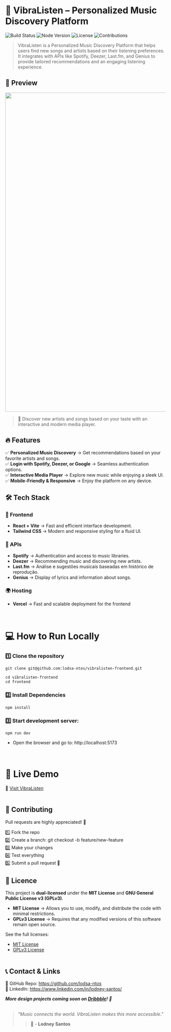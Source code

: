 # 🎵 VibraListen – Personalized Music Discovery Platform
![Build Status](https://img.shields.io/badge/build-passing-brightgreen)
![Node Version](https://img.shields.io/badge/node-%3E%3D%2022.13.1-blue)
![License](https://img.shields.io/badge/license-MIT%20%7C%20GPL%20v3-blue)
![Contributions](https://img.shields.io/badge/contributions-welcome-brightgreen)

> VibraListen is a Personalized Music Discovery Platform that helps users find new songs and artists based on their listening preferences. It integrates with APIs like Spotify, Deezer, Last.fm, and Genius to provide tailored recommendations and an engaging listening experience.

## 📌 Preview
<p align="center">
<img src="https://github.com/lodsa-ntos/youtube-to-mp3-converter/blob/main/frontend/public/images/vibralisten_website.svg" width="1000px">
</p>

> 🚀 Discover new artists and songs based on your taste with an interactive and modern media player.



## 🔥 Features
✅ **Personalized Music Discovery** → Get recommendations based on your favorite artists and songs.<br>
✅ **Login with Spotify, Deezer, or Google** → Seamless authentication options.<br>
✅ **Interactive Media Player** → Explore new music while enjoying a sleek UI.<br>
✅‍ **Mobile-Friendly & Responsive** → Enjoy the platform on any device.<br>

## 🛠️ Tech Stack
### 🎨 Frontend

* **React + Vite** → Fast and efficient interface development.
* **Tailwind CSS** → Modern and responsive styling for a fluid UI.

### 🎵 APIs

* **Spotify** → Authentication and access to music libraries.
* **Deezer** → Recommending music and discovering new artists.
* **Last.fm** → Análise e sugestões musicais baseadas em histórico de reprodução.
* **Genius** → Display of lyrics and information about songs.

### 🌍 Hosting

* **Vercel** → Fast and scalable deployment for the frontend
<br><br><br>

# 💻 How to Run Locally

### 1️⃣ Clone the repository
````
git clone git@github.com:lodsa-ntos/vibralisten-frontend.git

cd vibralisten-frontend
cd frontend
`````

### 2️⃣ Install Dependencies
````
npm install
`````

### 3️⃣ Start development server:

````
npm run dev
`````
* Open the browser and go to: http://localhost:5173
<br><br><br>

# 🚀 Live Demo


🔗 [Visit VibraListen](https://www.vibralisten.com)
<br><br>

## 📩 Contributing

Pull requests are highly appreciated! 🚀

1️⃣ Fork the repo<br>
2️⃣ Create a branch: git checkout -b feature/new-feature<br>
3️⃣ Make your changes<br>
4️⃣ Test everything<br>
5️⃣ Submit a pull request 🎉<br>

## 📜 Licence

This project is **dual-licensed** under the **MIT License** and **GNU General Public License v3 (GPLv3)**.

- **MIT License** → Allows you to use, modify, and distribute the code with minimal restrictions.
- **GPLv3 License** → Requires that any modified versions of this software remain open source.

See the full licenses:  
- [MIT License](LICENSE)  
- [GPLv3 License](LICENSE-GPL)
<br><br>
## 📞 Contact & Links

📌 GitHub Repo: https://github.com/lodsa-ntos <br>
📌 LinkedIn: https://www.linkedin.com/in/lodney-santos/

*__More design projects coming soon on [Dribbble](https://dribbble.com/LodneySantos)! 🚀__*
<br><br>
> *"Music connects the world. VibraListen makes this more accessible."*
> > 🚀 - **Lodney Santos**